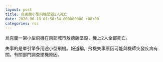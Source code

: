 ```yaml
---
layout: post
title: 烏克蘭小型飛機墜毀2人死亡
date: 2020-06-18 01:50:34.000000000 +08:00
categories: rss
---
```


烏克蘭一架小型飛機在南部城市敖德薩墜毀，機上2人全部死亡。

失事的是單引擎多用途小型飛機。報道稱，飛機失事原因可能與機師突發疾病有關。有關部門調查墜機原因。
